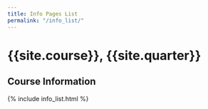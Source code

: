 ```yaml
---
title: Info Pages List
permalink: "/info_list/"
---
```


# {{site.course}}, {{site.quarter}}

## Course Information

{% include info_list.html %}



